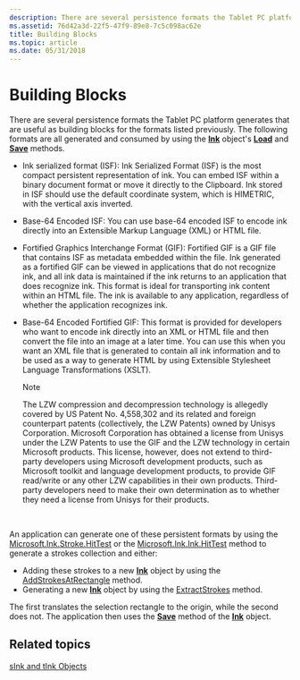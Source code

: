 ```yaml
---
description: There are several persistence formats the Tablet PC platform generates that are useful as building blocks for the formats listed previously. The following formats are all generated and consumed by using the Ink object's Load and Save methods.
ms.assetid: 76d42a3d-22f5-47f9-89e8-7c5c098ac62e
title: Building Blocks
ms.topic: article
ms.date: 05/31/2018
---
```


# Building Blocks

There are several persistence formats the Tablet PC platform generates that are useful as building blocks for the formats listed previously. The following formats are all generated and consumed by using the [**Ink**](/previous-versions/ms583670(v=vs.100)) object's [**Load**](/previous-versions/ms569609(v=vs.100)) and [**Save**](/previous-versions/dotnet/netframework-3.5/ms571335(v=vs.90)) methods.

-   Ink serialized format (ISF): Ink Serialized Format (ISF) is the most compact persistent representation of ink. You can embed ISF within a binary document format or move it directly to the Clipboard. Ink stored in ISF should use the default coordinate system, which is HIMETRIC, with the vertical axis inverted.
-   Base-64 Encoded ISF: You can use base-64 encoded ISF to encode ink directly into an Extensible Markup Language (XML) or HTML file.
-   Fortified Graphics Interchange Format (GIF): Fortified GIF is a GIF file that contains ISF as metadata embedded within the file. Ink generated as a fortified GIF can be viewed in applications that do not recognize ink, and all ink data is maintained if the ink returns to an application that does recognize ink. This format is ideal for transporting ink content within an HTML file. The ink is available to any application, regardless of whether the application recognizes ink.
-   Base-64 Encoded Fortified GIF: This format is provided for developers who want to encode ink directly into an XML or HTML file and then convert the file into an image at a later time. You can use this when you want an XML file that is generated to contain all ink information and to be used as a way to generate HTML by using Extensible Stylesheet Language Transformations (XSLT).
    > [!Note]  
    > The LZW compression and decompression technology is allegedly covered by US Patent No. 4,558,302 and its related and foreign counterpart patents (collectively, the LZW Patents) owned by Unisys Corporation. Microsoft Corporation has obtained a license from Unisys under the LZW Patents to use the GIF and the LZW technology in certain Microsoft products. This license, however, does not extend to third-party developers using Microsoft development products, such as Microsoft toolkit and language development products, to provide GIF read/write or any other LZW capabilities in their own products. Third-party developers need to make their own determination as to whether they need a license from Unisys for their products.

     

An application can generate one of these persistent formats by using the [Microsoft.Ink.Stroke.HitTest](/previous-versions/ms828460(v=msdn.10)) or the [Microsoft.Ink.Ink.HitTest](/previous-versions/dotnet/netframework-3.5/ms571330(v=vs.90)) method to generate a strokes collection and either:

-   Adding these strokes to a new [**Ink**](/previous-versions/ms583670(v=vs.100)) object by using the [AddStrokesAtRectangle](/previous-versions/ms569548(v=vs.100)) method.
-   Generating a new [**Ink**](/previous-versions/ms583670(v=vs.100)) object by using the [ExtractStrokes](/previous-versions/dotnet/netframework-3.5/ms571326(v=vs.90)) method.

The first translates the selection rectangle to the origin, while the second does not. The application then uses the [**Save**](/previous-versions/dotnet/netframework-3.5/ms571335(v=vs.90)) method of the [**Ink**](/previous-versions/ms583670(v=vs.100)) object.

## Related topics

<dl> <dt>

[sInk and tInk Objects](sink-and-tink-objects.md)
</dt> </dl>

 

 
